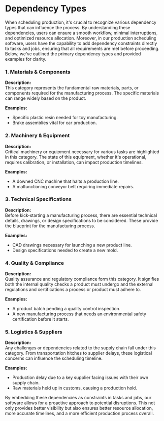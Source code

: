 # Dependency Types

When scheduling production, it's crucial to recognize various dependency types that can influence the process. By understanding these dependencies, users can ensure a smooth workflow, minimal interruptions, and optimized resource allocation. Moreover, in our production scheduling software, users have the capability to add dependency constraints directly to tasks and jobs, ensuring that all requirements are met before proceeding. Below, we've outlined the primary dependency types and provided examples for clarity.

### **1. Materials & Components**
**Description:**  
This category represents the fundamental raw materials, parts, or components required for the manufacturing process. The specific materials can range widely based on the product.

**Examples:**  
- Specific plastic resin needed for toy manufacturing.  
- Brake assemblies vital for car production.

### **2. Machinery & Equipment**
**Description:**  
Critical machinery or equipment necessary for various tasks are highlighted in this category. The state of this equipment, whether it's operational, requires calibration, or installation, can impact production timelines.

**Examples:**  
- A downed CNC machine that halts a production line.  
- A malfunctioning conveyor belt requiring immediate repairs.

### **3. Technical Specifications**
**Description:**  
Before kick-starting a manufacturing process, there are essential technical details, drawings, or design specifications to be considered. These provide the blueprint for the manufacturing process.

**Examples:**  
- CAD drawings necessary for launching a new product line.  
- Design specifications needed to create a new mold.

### **4. Quality & Compliance**
**Description:**  
Quality assurance and regulatory compliance form this category. It signifies both the internal quality checks a product must undergo and the external regulations and certifications a process or product must adhere to.

**Examples:**  
- A product batch pending a quality control inspection.  
- A new manufacturing process that needs an environmental safety certification before it starts.

### **5. Logistics & Suppliers**
**Description:**  
Any challenges or dependencies related to the supply chain fall under this category. From transportation hitches to supplier delays, these logistical concerns can influence the scheduling timeline.

**Examples:**  
- Production delay due to a key supplier facing issues with their own supply chain.  
- Raw materials held up in customs, causing a production hold.


By embedding these dependencies as constraints in tasks and jobs, our software allows for a proactive approach to potential disruptions. This not only provides better visibility but also ensures better resource allocation, more accurate timelines, and a more efficient production process overall.

